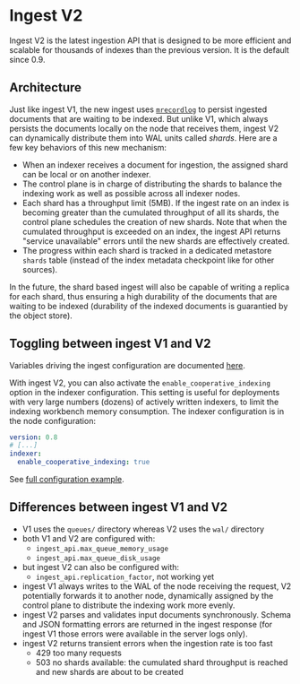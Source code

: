 # Ingest V2

Ingest V2 is the latest ingestion API that is designed to be more efficient and scalable for thousands of indexes than the previous version. It is the default since 0.9.

## Architecture

Just like ingest V1, the new ingest uses [`mrecordlog`](https://github.com/quickwit-oss/mrecordlog) to persist ingested documents that are waiting to be indexed. But unlike V1, which always persists the documents locally on the node that receives them, ingest V2 can dynamically distribute them into WAL units called _shards_. Here are a few key behaviors of this new mechanism:
- When an indexer receives a document for ingestion, the assigned shard can be local or on another indexer.
- The control plane is in charge of distributing the shards to balance the indexing work as well as possible across all indexer nodes.
- Each shard has a throughput limit (5MB). If the ingest rate on an index is becoming greater than the cumulated throughput of all its shards, the control plane schedules the creation of new shards. Note that when the cumulated throughput is exceeded on an index, the ingest API returns "service unavailable" errors until the new shards are effectively created.
- The progress within each shard is tracked in a dedicated metastore `shards` table (instead of the index metadata checkpoint like for other sources).

In the future, the shard based ingest will also be capable of writing a replica for each shard, thus ensuring a high durability of the documents that are waiting to be indexed (durability of the indexed documents is guarantied by the object store).

## Toggling between ingest V1 and V2

Variables driving the ingest configuration are documented [here](../ingest-data/ingest-api.md#ingest-api-versions).

With ingest V2, you can also activate the `enable_cooperative_indexing` option in the indexer configuration. This setting is useful for deployments with very large numbers (dozens) of actively written indexers, to limit the indexing workbench memory consumption. The indexer configuration is in the node configuration:

```yaml
version: 0.8
# [...]
indexer:
  enable_cooperative_indexing: true
```

See [full configuration example](https://github.com/quickwit-oss/quickwit/blob/main/config/quickwit.yaml).

## Differences between ingest V1 and V2

- V1 uses the `queues/` directory whereas V2 uses the `wal/` directory
- both V1 and V2 are configured with:
  - `ingest_api.max_queue_memory_usage` 
  - `ingest_api.max_queue_disk_usage` 
- but ingest V2 can also be configured with:
  - `ingest_api.replication_factor`, not working yet
- ingest V1 always writes to the WAL of the node receiving the request, V2 potentially forwards it to another node, dynamically assigned by the control plane to distribute the indexing work more evenly.
- ingest V2 parses and validates input documents synchronously. Schema and JSON formatting errors are returned in the ingest response (for ingest V1 those errors were available in the server logs only).
- ingest V2 returns transient errors when the ingestion rate is too fast
  - 429 too many requests
  - 503 no shards available: the cumulated shard throughput is reached and new shards are about to be created
